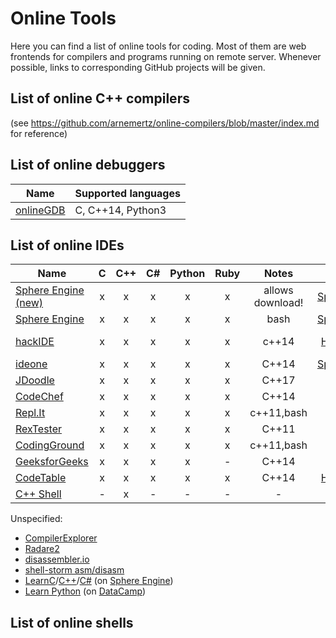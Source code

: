 # Online Tools

Here you can find a list of online tools for coding. Most of them are web frontends for compilers and programs running on remote server. Whenever possible, links to corresponding GitHub projects will be given. 

## List of online C++ compilers
(see https://github.com/arnemertz/online-compilers/blob/master/index.md for reference)

## List of online debuggers
| Name | Supported languages |
|------|---------------------|
| [onlineGDB](https://www.onlinegdb.com)| C, C++14, Python3 |

## List of online IDEs

| Name | C | C++ | C# | Python | Ruby | Notes | API | Terminal | GitHub |
|------|:-:|:---:|:--:|:------:|:----:|:-----:|:---:|:--------:|:------:|
| [Sphere Engine (new)](https://ide.sphere-engine.com)|x|x|x|x|x|allows download!|[SphereEngine](https://developer.sphere-engine.com/api/compilers)|x|-|
| [Sphere Engine](https://sphere-engine.com/demo/1-online-compiler)|x|x|x|x|x|bash|[SphereEngine](https://developer.sphere-engine.com/api/compilers)|-|-|
| [hackIDE](http://hackide.herokuapp.com)|x|x|x|x|x|c++14|[HackerEarth](https://www.hackerearth.com/docs/api/developers/code/v3/)|-|[src](https://github.com/sahildua2305/hackIDE) / [zip](https://github.com/sahildua2305/hackIDE/archive/master.zip) |
| [ideone](https://ideone.com)|x|x|x|x|x|C++14|[SphereEngine](https://developer.sphere-engine.com/api/compilers)|-|-|
| [JDoodle](https://www.jdoodle.com)|x|x|x|x|x|C++17|[JDoodle](https://www.jdoodle.com/compiler-api)|-|-|
| [CodeChef](https://www.codechef.com/ide)|x|x|x|x|x|C++14|-|-|-|
| [Repl.It](https://repl.it)|x|x|x|x|x|c++11,bash|-|x|-|
| [RexTester](http://rextester.com)|x|x|x|x|x|C++11|POST|-|-|
| [CodingGround](https://www.tutorialspoint.com/codingground.htm)|x|x|x|x|x|c++11,bash|-|-|-|
| [GeeksforGeeks](https://ide.geeksforgeeks.org)|x|x|x|x|-|C++14|-|-|-|
| [CodeTable](https://code.hackerearth.com)|x|x|x|x|x|C++14|[HackerEarth](https://www.hackerearth.com/docs/api/developers/code/v3/)|-|-|
| [C++ Shell](http://cpp.sh)|-|x|-|-|-|-|-|-|-|

Unspecified:

* [CompilerExplorer](https://godbolt.org)
* [Radare2](http://cloud.radare.org/enyo)
* [disassembler.io](http://disassembler.io)
* [shell-storm asm/disasm](http://shell-storm.org/online/Online-Assembler-and-Disassembler/)
* [LearnC](https://www.learn-c.org)/[C++](https://www.learn-cpp.org)/[C#](https://www.learncs.org) (on [Sphere Engine](https://sphere-engine.com))
* [Learn Python](https://www.learnpython.org) (on [DataCamp](https://www.datacamp.com))

## List of online shells


